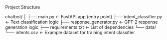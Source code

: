 Project Structure

chatbot/
│
├── main.py               ← FastAPI app (entry point)
├── intent_classifier.py  ← Text classification logic
├── response_generator.py ← GPT-2 response generation logic
├── requirements.txt      ← List of dependencies
└── data/
    └── intents.csv       ← Example dataset for training intent classifier

    
